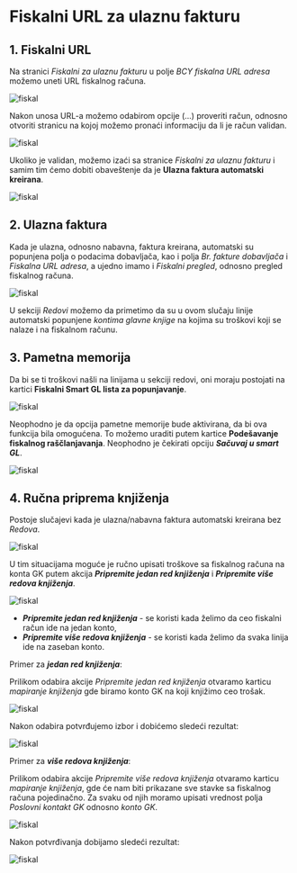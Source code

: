 # Fiskalni URL za ulaznu fakturu

## **1. Fiskalni URL**

Na stranici *Fiskalni za ulaznu fakturu* u polje *BCY fiskalna URL adresa* možemo uneti URL fiskalnog računa.

![fiskal](../../assets/FiskalniNF/fiskalni1.png)

Nakon unosa URL-a možemo odabirom opcije (...) proveriti račun, odnosno otvoriti stranicu na kojoj možemo pronaći informaciju da li je račun validan.

![fiskal](../../assets/FiskalniNF/fiskalni2.png)

Ukoliko je validan, možemo izaći sa stranice *Fiskalni za ulaznu fakturu* i samim tim ćemo dobiti obaveštenje da je **Ulazna faktura automatski kreirana**. 

![fiskal](../../assets/FiskalniNF/fiskalni3.png)

## **2. Ulazna faktura**

Kada je ulazna, odnosno nabavna, faktura kreirana, automatski su popunjena polja o podacima dobavljača, kao i polja *Br. fakture dobavljača* i *Fiskalna URL adresa*, a ujedno imamo i *Fiskalni pregled*, odnosno pregled fiskalnog računa.

![fiskal](../../assets/FiskalniNF/fiskalni4.png)

U sekciji *Redovi* možemo da primetimo da su u ovom slučaju linije automatski popunjene *kontima glavne knjige* na kojima su troškovi koji se nalaze i na fiskalnom računu.

## **3. Pametna memorija**

Da bi se ti troškovi našli na linijama u sekciji redovi, oni moraju postojati na kartici **Fiskalni Smart GL lista za popunjavanje**.

![fiskal](../../assets/FiskalniNF/fiskalni5.png)

Neophodno je da opcija pametne memorije bude aktivirana, da bi ova funkcija bila omogućena. To možemo uraditi putem kartice **Podešavanje fiskalnog raščlanjavanja**. Neophodno je čekirati opciju ***Sačuvaj u smart GL***.

![fiskal](../../assets/FiskalniNF/fiskalni6.png)

## **4. Ručna priprema knjiženja**

Postoje slučajevi kada je ulazna/nabavna faktura automatski kreirana bez *Redova*. 

![fiskal](assets/FiskalniNF/fiskalni7.png)

U tim situacijama moguće je ručno upisati troškove sa fiskalnog računa na konta GK putem akcija ***Pripremite jedan red knjiženja*** i ***Pripremite više redova knjiženja***.

![fiskal](assets/FiskalniNF/fiskalni8.png)

- ***Pripremite jedan red knjiženja*** - se koristi kada želimo da ceo fiskalni račun ide na jedan konto,
- ***Pripremite više redova knjiženja*** - se koristi kada želimo da svaka linija ide na zaseban konto.

Primer za ***jedan red knjiženja***:

Prilikom odabira akcije *Pripremite jedan red knjiženja* otvaramo karticu *mapiranje knjiženja* gde biramo konto GK na koji knjižimo ceo trošak.

![fiskal](../../assets/FiskalniNF/fiskalni9.png)

Nakon odabira potvrđujemo izbor i dobićemo sledeći rezultat:

![fiskal](../../assets/FiskalniNF/fiskalni10.png)

Primer za ***više redova knjiženja***:

Prilikom odabira akcije *Pripremite više redova knjiženja* otvaramo  karticu *mapiranje knjiženja*, gde će nam biti prikazane sve stavke sa fiskalnog računa pojedinačno. Za svaku od njih moramo upisati vrednost polja *Poslovni kontakt GK* odnosno *konto GK*.

![fiskal](../../assets/FiskalniNF/fiskalni11.png)

Nakon potvrđivanja dobijamo sledeći rezultat:

![fiskal](../../assets/FiskalniNF/fiskalni12.png)